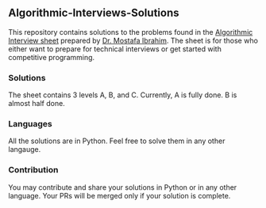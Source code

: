 ## Algorithmic-Interviews-Solutions
This repository contains solutions to the problems found in the [Algorithmic Interview sheet](https://docs.google.com/spreadsheets/d/1ClmoHFMqQKOHinRhrId42sbofQ0T0IyaFzZcEcVvXbU/edit#gid=593476609) prepared by [Dr. Mostafa Ibrahim](https://sites.google.com/site/mostafasibrahim/). The sheet is for those who either want to prepare for technical interviews or get started with competitive programming. 

### Solutions 
The sheet contains 3 levels A, B, and C. Currently, A is fully done. B is almost half done.  


### Languages
All the solutions are in Python. Feel free to solve them in any other langauge.

### Contribution
You may contribute and share your solutions in Python or in any other language. Your PRs will be merged only if your solution is complete. 



